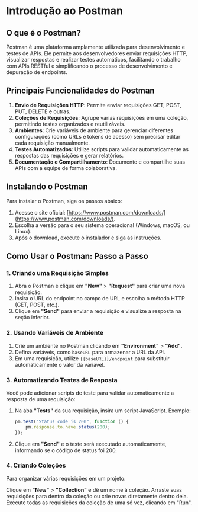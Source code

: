 # Introdução ao Postman

## O que é o Postman?

Postman é uma plataforma amplamente utilizada para desenvolvimento e testes de APIs. Ele permite aos desenvolvedores enviar requisições HTTP, visualizar respostas e realizar testes automáticos, facilitando o trabalho com APIs RESTful e simplificando o processo de desenvolvimento e depuração de endpoints.

## Principais Funcionalidades do Postman

1. **Envio de Requisições HTTP**: Permite enviar requisições GET, POST, PUT, DELETE e outras.
2. **Coleções de Requisições**: Agrupe várias requisições em uma coleção, permitindo testes organizados e reutilizáveis.
3. **Ambientes**: Crie variáveis de ambiente para gerenciar diferentes configurações (como URLs e tokens de acesso) sem precisar editar cada requisição manualmente.
4. **Testes Automatizados**: Utilize scripts para validar automaticamente as respostas das requisições e gerar relatórios.
5. **Documentação e Compartilhamento**: Documente e compartilhe suas APIs com a equipe de forma colaborativa.

## Instalando o Postman

Para instalar o Postman, siga os passos abaixo:

1. Acesse o site oficial: [https://www.postman.com/downloads/](https://www.postman.com/downloads/).
2. Escolha a versão para o seu sistema operacional (Windows, macOS, ou Linux).
3. Após o download, execute o instalador e siga as instruções.

## Como Usar o Postman: Passo a Passo

### 1. Criando uma Requisição Simples

1. Abra o Postman e clique em **"New"** > **"Request"** para criar uma nova requisição.
2. Insira o URL do endpoint no campo de URL e escolha o método HTTP (GET, POST, etc.).
3. Clique em **"Send"** para enviar a requisição e visualize a resposta na seção inferior.

### 2. Usando Variáveis de Ambiente

1. Crie um ambiente no Postman clicando em **"Environment"** > **"Add"**.
2. Defina variáveis, como `baseURL` para armazenar a URL da API.
3. Em uma requisição, utilize `{{baseURL}}/endpoint` para substituir automaticamente o valor da variável.

### 3. Automatizando Testes de Resposta

Você pode adicionar scripts de teste para validar automaticamente a resposta de uma requisição:

1. Na aba **"Tests"** da sua requisição, insira um script JavaScript. Exemplo:
   ```javascript
   pm.test("Status code is 200", function () {
       pm.response.to.have.status(200);
   });

2. Clique em **"Send"** e o teste será executado automaticamente, informando se o código de status foi 200.

### 4. Criando Coleções

Para organizar várias requisições em um projeto:

Clique em **"New"** > **"Collection"** e dê um nome à coleção.
Arraste suas requisições para dentro da coleção ou crie novas diretamente dentro dela.
Execute todas as requisições da coleção de uma só vez, clicando em "Run".